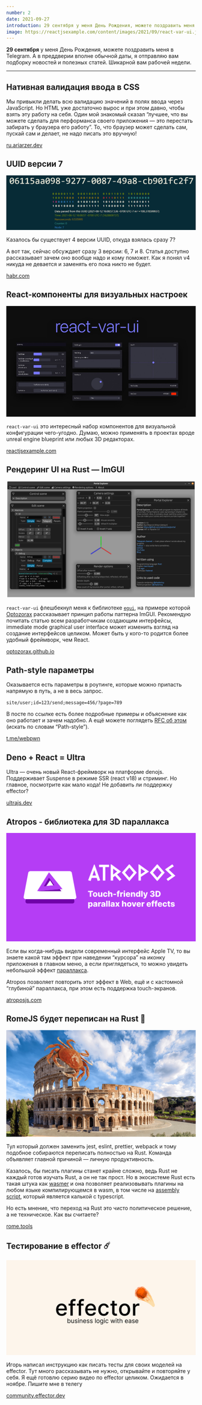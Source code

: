 ```yaml
---
number: 2
date: 2021-09-27
introduction: 29 сентября у меня День Рождения, можете поздравить меня в Telegram. А в преддверии вполне обычной даты, я отправляю вам подборку новостей и полезных статей. Шикарной вам рабочей недели.
image: https://reactjsexample.com/content/images/2021/09/react-var-ui.jpg
---
```


**29 сентября** у меня День Рождения, можете поздравить меня в Telegram. А в преддверии вполне обычной даты, я отправляю вам подборку новостей и полезных статей. Шикарной вам рабочей недели.

<hr />

## Нативная валидация ввода в CSS

Мы привыкли делать всю валидацию значений в полях ввода через JavaScript. Но HTML уже достаточно вырос и при этом давно, чтобы взять эту работу на себя.
Один мой знакомый сказал “лучшее, что вы можете сделать для перформанса своего приложения — это перестать забирать у браузера его работу”. То, что браузер может сделать сам, пускай сам и делает, не надо писать это вручную!

[ru.ariarzer.dev](https://ru.ariarzer.dev/articles/2021/native-css-validation.html)

## UUID версии 7

![](/2-773353/342f9f6ea6e0971553f9b954ea1e457e.png)

Казалось бы существует 4 версии UUID, откуда взялась сразу 7?

А вот так, сейчас обсуждает сразу 3 версии: 6, 7 и 8. Статья доступно рассказывает зачем оно вообще надо и кому поможет. Как я понял v4 никуда не девается и заменять его пока никто не будет.

[habr.com](https://habr.com/ru/post/572700/)

## React-компоненты для визуальных настроек

![](/2-773353/c25723831ff5a3fc16d4ea1f19dfd9a0.jpg)

`react-var-ui` это интересный набор компонентов для визуальной конфигурации чего-угодно. Думаю, можно применять в проектах вроде unreal engine blueprint или любых 3D редакторах.

[reactjsexample.com](https://reactjsexample.com/a-simple-react-component-library-for-variable-setting-and-preview-inspired-by-ios-settings/)

## Рендеринг UI на Rust — ImGUI

![](/2-773353/6ba165db8fac75467e284d19564a9150.png)

`react-var-ui` флешбекнул меня к библиотеке [`egui`](https://lib.rs/crates/egui), на примере которой [Optozorax](https://t.me/optozorax_dev) рассказывает принцип работы паттерна ImGUI.
Рекомендую почитать статью всем разработчикам создающим интерфейсы, immediate mode graphical user interface может изменить взгляд на создание интерфейсов целиком. Может быть у кого-то родится более удобный фреймворк, чем React.

[optozorax.github.io](https://optozorax.github.io/p/imgui)

## Path-style параметры

Оказывается есть параметры в роутинге, которые можно припасть напрямую в путь, а не в весь запрос.

    site/user;id=123/send;message=456/?page=789

В посте по ссылке есть более подробные примеры и объяснение как оно работает и зачем надобно. А ещё можете поглядеть [RFC об этом](https://www.rfc-editor.org/rfc/rfc6570.txt) (искать по словам “Path-style”).

[t.me/webpwn](https://t.me/webpwn/304)

## Deno + React = Ultra

Ultra — очень новый React-фреймворк на платформе denojs. Поддерживает Suspense в режиме SSR (react v18) и стриминг.
Но главное, посмотрите как мало кода! Не добавить ли поддержку effector?

[ultrajs.dev](https://ultrajs.dev/)

## Atropos - библиотека для 3D параллакса

![](/2-773353/b11a1e83cee2bc9c6cbe4f4e6ff95704.png)

Если вы когда-нибудь видели современный интерфейс Apple TV, то вы знаете какой там эффект при наведении “курсора” на иконку приложения в главном меню, а если приглядеться, то можно увидеть небольшой эффект [параллакса](https://ru.wikipedia.org/wiki/%D0%9F%D0%B0%D1%80%D0%B0%D0%BB%D0%BB%D0%B0%D0%BA%D1%81).

Atropos позволяет повторить этот эффект в Web, ещё и с кастомной “глубиной” параллакса, при этом есть поддержка touch-экранов.

[atroposjs.com](https://atroposjs.com/)

## RomeJS будет переписан на Rust 🦀

![](/2-773353/ae728294a5408c36da273104bc35f4f3.png)

Тул который должен заменить jest, eslint, prettier, webpack и тому подобное собираются переписать полностью на Rust. Команда объявляет главной причиной — личную продуктивность.

Казалось, бы писать плагины станет крайне сложно, ведь Rust не каждый готов изучать Rust, а он не так прост. Но в экосистеме Rust есть такая штука как [wasmer](https://wasmer.io/) и она позволяет реализовывать плагины на любом языке компилирующемся в wasm, в том числе на [assembly script](https://www.assemblyscript.org/), который является калькой с typescript.

Но есть мнение, что переход на Rust это чисто политическое решение, а не техническое. Как вы считаете?

[rome.tools](https://rome.tools/blog/2021/09/21/rome-will-be-rewritten-in-rust)

## Тестирование в effector ☄️

![](/2-773353/2191ea6ccbe30e9ad537b077a475f3a0.png)

Игорь написал инструкцию как писать тесты для своих моделей на effector. Тут много рассказывать не нужно, открывайте и повторяйте у себя.
Я ещё готовлю серию видео по effector целиком. Ожидается в ноябре. Пишите мне в телегу

[community.effector.dev](https://community.effector.dev/core/testing-guide-nol)
